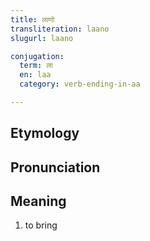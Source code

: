 ```yaml
---
title: लाणो
transliteration: laano
slugurl: laano

conjugation: 
  term: ला
  en: laa
  category: verb-ending-in-aa

---
```

## Etymology

## Pronunciation

## Meaning
1. to bring